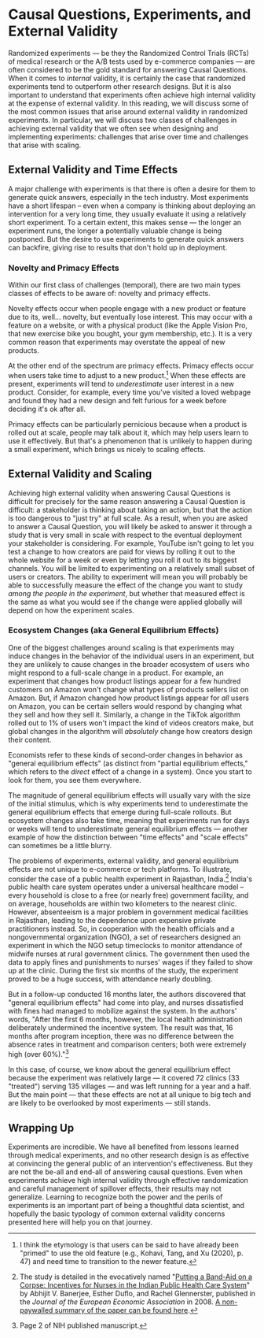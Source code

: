 # Causal Questions, Experiments, and External Validity

Randomized experiments — be they the Randomized Control Trials (RCTs) of medical research or the A/B tests used by e-commerce companies — are often considered to be the gold standard for answering Causal Questions. When it comes to *internal* validity, it is certainly the case that randomized experiments tend to outperform other research designs. But it is also important to understand that experiments often achieve high internal validity at the expense of external validity. In this reading, we will discuss some of the most common issues that arise around external validity in randomized experiments. In particular, we will discuss two classes of challenges in achieving external validity that we often see when designing and implementing experiments: challenges that arise over time and challenges that arise with scaling. 

## External Validity and Time Effects

A major challenge with experiments is that there is often a desire for them to generate quick answers, especially in the tech industry. Most experiments have a short lifespan – even when a company is thinking about deploying an intervention for a very long time, they usually evaluate it using a relatively short experiment. To a certain extent, this makes sense — the longer an experiment runs, the longer a potentially valuable change is being postponed. But the desire to use experiments to generate quick answers can backfire, giving rise to results that don't hold up in deployment.

### Novelty and Primacy Effects

Within our first class of challenges (temporal), there are two main types classes of effects to be aware of: novelty and primacy effects.

Novelty effects occur when people engage with a new product or feature due to its, well... novelty, but eventually lose interest. This may occur with a feature on a website, or with a physical product (like the Apple Vision Pro, that new exercise bike you bought, your gym membership, etc.). It is a very common reason that experiments may overstate the appeal of new products.

At the other end of the spectrum are primacy effects. Primacy effects occur when users take time to adjust to a new product.[^Priming] When these effects are present, experiments will tend to *underestimate* user interest in a new product. Consider, for example, every time you've visited a loved webpage and found they had a new design and felt furious for a week before deciding it's ok after all.

Primacy effects can be particularly pernicious because when a product is rolled out at scale, people may talk about it, which may help users learn to use it effectively. But that's a phenomenon that is unlikely to happen during a small experiment, which brings us nicely to scaling effects.

[^Priming]: I think the etymology is that users can be said to have already been "primed" to use the old feature (e.g., Kohavi, Tang, and Xu (2020), p. 47) and need time to transition to the newer feature. 

## External Validity and Scaling

Achieving high external validity when answering Causal Questions is difficult for precisely for the same reason answering a Causal Question is difficult: a stakeholder is thinking about taking an action, but that the action is too dangerous to "just try" at full scale. As a result, when you are asked to answer a Causal Question, you will likely be asked to answer it through a study that is very small in scale with respect to the eventual deployment your stakeholder is considering. For example, YouTube isn't going to let you test a change to how creators are paid for views by rolling it out to the whole website for a week or even by letting you roll it out to its biggest channels. You will be limited to experimenting on a relatively small subset of users or creators. The ability to experiment will mean you will probably be able to successfully measure the effect of the change you want to study *among the people in the experiment*, but whether that measured effect is the same as what you would see if the change were applied globally will depend on how the experiment scales.

### Ecosystem Changes (aka General Equilibrium Effects)

One of the biggest challenges around scaling is that experiments may induce changes in the behavior of the individual users in an experiment, but they are unlikely to cause changes in the broader ecosystem of users who might respond to a full-scale change in a product. For example, an experiment that changes how product listings appear for a few hundred customers on Amazon won't change what types of products sellers list on Amazon. But, if Amazon changed how product listings appear for *all* users on Amazon, you can be certain sellers would respond by changing what they sell and how they sell it. Similarly, a change in the TikTok algorithm rolled out to 1\% of users won't impact the kind of videos creators make, but global changes in the algorithm will *absolutely* change how creators design their content. 

Economists refer to these kinds of second-order changes in behavior as "general equilibrium effects" (as distinct from "partial equilibrium effects," which refers to the *direct* effect of a change in a system). Once you start to look for them, you see them everywhere. 

The magnitude of general equilibrium effects will usually vary with the size of the initial stimulus, which is why experiments tend to underestimate the general equilibrium effects that emerge during full-scale rollouts. But ecosystem changes also take time, meaning that experiments run for days or weeks will tend to underestimate general equilibrium effects — another example of how the distinction between "time effects" and "scale effects" can sometimes be a little blurry.

The problems of experiments, external validity, and general equilibrium effects are not unique to e-commerce or tech platforms. To illustrate, consider the case of a public health experiment in Rajasthan, India.[^nurses] India's public health care system operates under a universal healthcare model – every household is close to a free (or nearly free) government facility, and on average, households are within two kilometers to the nearest clinic. However, absenteeism is a major problem in government medical facilities in Rajasthan, leading to the dependence upon expensive private practitioners instead. So, in cooperation with the health officials and a nongovernmental organization (NGO), a set of researchers designed an experiment in which the NGO setup timeclocks to monitor attendance of midwife nurses at rural government clinics. The government then used the data to apply fines and punishments to nurses' wages if they failed to show up at the clinic. During the first six months of the study, the experiment proved to be a huge success, with attendance nearly doubling. 

But in a follow-up conducted 16 months later, the authors discovered that "general equilibrium effects" had come into play, and nurses dissatisfied with fines had managed to mobilize against the system. In the authors' words, "After the first 6 months, however, the local health administration deliberately undermined the incentive system. The result was that, 16 months after program inception, there was no difference between the absence rates in treatment and comparison centers; both were extremely high (over 60%)."[^nurses2]

In this case, of course, we know about the general equilibrium effect because the experiment was relatively large — it covered 72 clinics (33 "treated") serving 135 villages — and was left running for a year and a half. But the main point — that these effects are not at all unique to big tech and are likely to be overlooked by most experiments — still stands.

[^nurses]: The study is detailed in the evocatively named "[Putting a Band-Aid on a Corpse: Incentives for Nurses in the Indian Public Health Care System](https://doi.org/10.1162/JEEA.2008.6.2-3.487)" by Abhijit V. Banerjee, Esther Duflo, and Rachel Glennerster, published in the *Journal of the European Economic Association* in 2008. [A non-paywalled summary of the paper can be found here](https://pmc.ncbi.nlm.nih.gov/articles/PMC2826809/).

[^nurses2]: Page 2 of NIH published manuscript.

## Wrapping Up

Experiments are incredible. We have all benefited from lessons learned through medical experiments, and no other research design is as effective at convincing the general public of an intervention's effectiveness. But they are not the be-all and end-all of answering causal questions. Even when experiments achieve high internal validity through effective randomization and careful management of spillover effects, their results may not generalize. Learning to recognize both the power and the perils of experiments is an important part of being a thoughtful data scientist, and hopefully the basic typology of common external validity concerns presented here will help you on that journey.